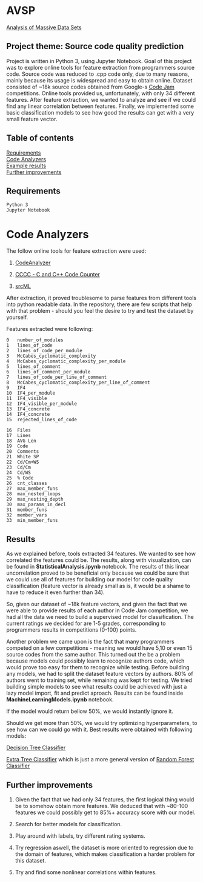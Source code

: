 # AVSP
[Analysis of Massive Data Sets](https://www.fer.unizg.hr/en/course/aomds)

## Project theme: Source code quality prediction 

Project is written in Python 3, using Jupyter Notebook. 
Goal of this project was to explore online tools for feature extraction from programmers source code.
Source code was reduced to .cpp code only, due to many reasons, mainly because its usage is widespread and easy to obtain online.
Dataset consisted of ~18k source codes obtained from Google-s [Code Jam](https://code.google.com/codejam/) competitions.
Online tools provided us, unfortunately, with only 34 different features.
After feature extraction, we wanted to analyze and see if we could find any linear correlation between features.
Finally, we implemented some basic classification models to see how good the results can get with a very small feature vector.

## Table of contents

<a href="#Req">Requirements</a><br>
<a href="#analyzers">Code Analyzers</a><br>
<a href='#Results'>Example results</a><br>
<a href='#improvements'>Further improvements</a><br>

## Requirements
<a id='Req'></a>


```
Python 3
Jupyter Notebook
```

# Code Analyzers
<a id='analyzers'></a>

The follow online tools for feature extraction were used:

1. [CodeAnalyzer](http://www.codeanalyzer.teel.ws/)
    
2. [CCCC - C and C++ Code Counter](http://cccc.sourceforge.net/)
    
3. [srcML](https://en.wikipedia.org/wiki/SrcML)
    
After extraction, it proved troublesome to parse features from different tools into python readable data.
In the repository, there are few scripts that help with that problem - should you feel the desire to try and test the dataset by yourself.

Features extracted were following:

```
0   number_of_modules
1   lines_of_code
2   lines_of_code_per_module
3   McCabes_cyclomatic_complexity
4   McCabes_cyclomatic_complexity_per_module
5   lines_of_comment
6   lines_of_comment_per_module
7   lines_of_code_per_line_of_comment
8   McCabes_cyclomatic_complexity_per_line_of_comment
9   IF4
10  IF4_per_module
11  IF4_visible
12  IF4_visible_per_module
13  IF4_concrete
14  IF4_concrete
15  rejected_lines_of_code

16  Files
17  Lines
18  AVG Len
19  Code
20  Comments
21  White SP
22  Cd/Cm+WS
23  Cd/Cm
24  Cd/WS
25  % Code
26  cnt_classes
27  max_member_funs
28  max_nested_loops
29  max_nesting_depth
30  max_params_in_decl
31  member_funs
32  member_vars
33  min_member_funs
```

## Results
<a id='Results'></a>

As we explained before, tools extracted 34 features.
We wanted to see how correlated the features could be. The results, along with visualization, can be found in <b>StatisticalAnalysis.ipynb</b> notebook.
The results of this linear uncorrelation proved to be beneficial only because we could be sure that we could use all of features for building our
model for code quality classification (feature vector is already small as is, it would be a shame to have to reduce it even further than 34).

So, given our dataset of ~18k feature vectors, and given the fact that we were able to provide results of each author in Code Jam competition, we had
all the data we need to build a supervised model for classification. The current ratings we decided for are 1-5 grades, corresponding to programmers results
in competitions (0-100) points.

Another problem we came upon is the fact that many programmers competed on a few competitions - meaning we would have 5,10 or even 15 source codes from the same author.
This turned out the be a problem because models could possibly learn to recognize authors code, which would prove too easy for them to recognize while testing.
Before building any models, we had to split the dataset feature vectors by authors. 80% of authors went to training set, while remaining was kept for testing.
We tried building simple models to see what results could be achieved with just a lazy model import, fit and predict aproach.
Results can be found inside <b>MachineLearningModels.ipynb</b> notebook.

If the model would return bellow 50%, we would instantly ignore it.

Should we get more than 50%, we would try optimizing hyperparameters, to see how can we could go with it.
Best results were obtained with following models:

[Decision Tree Classifier](http://scikit-learn.org/stable/modules/generated/sklearn.tree.DecisionTreeClassifier.html)

[Extra Tree Classifier](http://scikit-learn.org/stable/modules/generated/sklearn.tree.ExtraTreeClassifier.html) which is just a more general version of [Random Forest Classifier](https://en.wikipedia.org/wiki/Random_forest)


## Further improvements
<a id='improvements'></a>
1.  Given the fact that we had only 34 features, the first logical thing would be to somehow obtain more features. We deduced that with 
        ~80-100 features we could possibly get to 85%+ accuracy score with our model.
        
2.  Search for better models for classification.

3.  Play around with labels, try different rating systems.

4.  Try regression aswell, the dataset is more oriented to regression due to the domain of features, which makes classification a harder problem for this dataset.

5.  Try and find some nonlinear correlations within features.